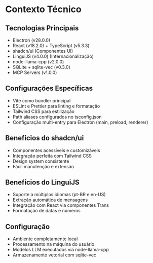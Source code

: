 # Contexto Técnico

## Tecnologias Principais
- Electron (v28.0.0)
- React (v18.2.0) + TypeScript (v5.3.3)
- shadcn/ui (Componentes UI)
- LinguiJS (v4.0.0) (Internacionalização)
- node-llama-cpp (v2.0.0)
- SQLite + sqlite-vec (v0.3.0)
- MCP Servers (v1.0.0)

## Configurações Específicas
- Vite como bundler principal
- ESLint e Prettier para linting e formatação
- Tailwind CSS para estilização
- Path aliases configurados no tsconfig.json
- Configuração multi-entry para Electron (main, preload, renderer)

## Benefícios do shadcn/ui
- Componentes acessíveis e customizáveis
- Integração perfeita com Tailwind CSS
- Design system consistente
- Fácil manutenção e extensão

## Benefícios do LinguiJS
- Suporte a múltiplos idiomas (pt-BR e en-US)
- Extração automática de mensagens
- Integração com React via componentes Trans
- Formatação de datas e números

## Configuração
- Ambiente completamente local
- Processamento na máquina do usuário
- Modelos LLM executados via node-llama-cpp
- Armazenamento vetorial com sqlite-vec
